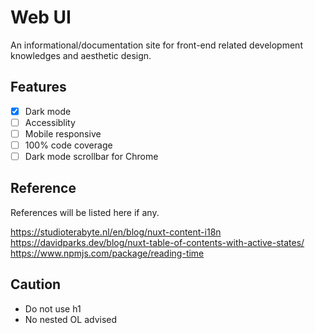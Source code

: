 # Web UI

An informational/documentation site for front-end related development knowledges and aesthetic design.

## Features

- [x] Dark mode
- [ ] Accessiblity
- [ ] Mobile responsive
- [ ] 100% code coverage
- [ ] Dark mode scrollbar for Chrome

## Reference

References will be listed here if any.

https://studioterabyte.nl/en/blog/nuxt-content-i18n
https://davidparks.dev/blog/nuxt-table-of-contents-with-active-states/
https://www.npmjs.com/package/reading-time

## Caution

- Do not use h1
- No nested OL advised
